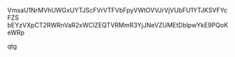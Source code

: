 VmxaU1NrMVhUWGxUYTJScFVrVTFVbFpyVWtOVVJrVjVUbFU1YTJKSVFYcFZS
bEYzVXpCT2RWRnVaR2xWClZEQTVRMmR3YjJNeVZUMEtDblpwYkE9PQoKeWRp

qtg